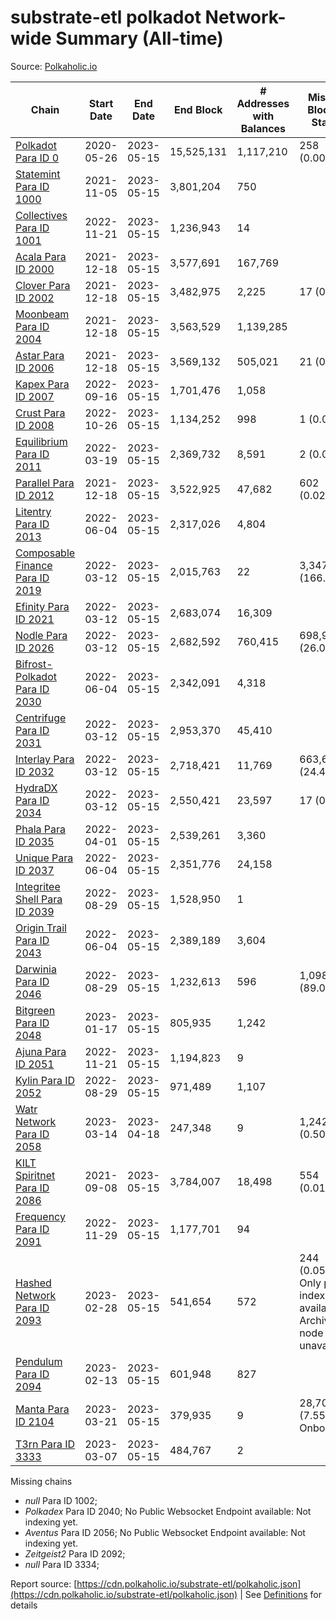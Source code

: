 # substrate-etl polkadot Network-wide Summary (All-time)

Source: [Polkaholic.io](https://polkaholic.io)


| Chain            | Start Date | End Date | End Block | # Addresses with Balances | Missing Blocks / Status |
| ---------------- | ---------- | ---------| --------- | ------------------------- | ----------------------- |
| [Polkadot Para ID 0](/polkadot/0-polkadot) | 2020-05-26 | 2023-05-15 | 15,525,131 |  1,117,210 | 258 (0.00%)  |
| [Statemint Para ID 1000](/polkadot/1000-statemint) | 2021-11-05 | 2023-05-15 | 3,801,204 |  750 |    |
| [Collectives Para ID 1001](/polkadot/1001-collectives) | 2022-11-21 | 2023-05-15 | 1,236,943 |  14 |    |
| [Acala Para ID 2000](/polkadot/2000-acala) | 2021-12-18 | 2023-05-15 | 3,577,691 |  167,769 |    |
| [Clover Para ID 2002](/polkadot/2002-clover) | 2021-12-18 | 2023-05-15 | 3,482,975 |  2,225 | 17 (0.00%)  |
| [Moonbeam Para ID 2004](/polkadot/2004-moonbeam) | 2021-12-18 | 2023-05-15 | 3,563,529 |  1,139,285 |    |
| [Astar Para ID 2006](/polkadot/2006-astar) | 2021-12-18 | 2023-05-15 | 3,569,132 |  505,021 | 21 (0.00%)  |
| [Kapex Para ID 2007](/polkadot/2007-kapex) | 2022-09-16 | 2023-05-15 | 1,701,476 |  1,058 |    |
| [Crust Para ID 2008](/polkadot/2008-crust) | 2022-10-26 | 2023-05-15 | 1,134,252 |  998 | 1 (0.00%)  |
| [Equilibrium Para ID 2011](/polkadot/2011-equilibrium) | 2022-03-19 | 2023-05-15 | 2,369,732 |  8,591 | 2 (0.00%)  |
| [Parallel Para ID 2012](/polkadot/2012-parallel) | 2021-12-18 | 2023-05-15 | 3,522,925 |  47,682 | 602 (0.02%)  |
| [Litentry Para ID 2013](/polkadot/2013-litentry) | 2022-06-04 | 2023-05-15 | 2,317,026 |  4,804 |    |
| [Composable Finance Para ID 2019](/polkadot/2019-composable) | 2022-03-12 | 2023-05-15 | 2,015,763 |  22 | 3,347,967 (166.09%)  |
| [Efinity Para ID 2021](/polkadot/2021-efinity) | 2022-03-12 | 2023-05-15 | 2,683,074 |  16,309 |    |
| [Nodle Para ID 2026](/polkadot/2026-nodle) | 2022-03-12 | 2023-05-15 | 2,682,592 |  760,415 | 698,978 (26.06%)  |
| [Bifrost-Polkadot Para ID 2030](/polkadot/2030-bifrost-dot) | 2022-06-04 | 2023-05-15 | 2,342,091 |  4,318 |    |
| [Centrifuge Para ID 2031](/polkadot/2031-centrifuge) | 2022-03-12 | 2023-05-15 | 2,953,370 |  45,410 |    |
| [Interlay Para ID 2032](/polkadot/2032-interlay) | 2022-03-12 | 2023-05-15 | 2,718,421 |  11,769 | 663,696 (24.41%)  |
| [HydraDX Para ID 2034](/polkadot/2034-hydradx) | 2022-03-12 | 2023-05-15 | 2,550,421 |  23,597 | 17 (0.00%)  |
| [Phala Para ID 2035](/polkadot/2035-phala) | 2022-04-01 | 2023-05-15 | 2,539,261 |  3,360 |    |
| [Unique Para ID 2037](/polkadot/2037-unique) | 2022-06-04 | 2023-05-15 | 2,351,776 |  24,158 |    |
| [Integritee Shell Para ID 2039](/polkadot/2039-integritee-shell) | 2022-08-29 | 2023-05-15 | 1,528,950 |  1 |    |
| [Origin Trail Para ID 2043](/polkadot/2043-origintrail) | 2022-06-04 | 2023-05-15 | 2,389,189 |  3,604 |    |
| [Darwinia Para ID 2046](/polkadot/2046-darwinia) | 2022-08-29 | 2023-05-15 | 1,232,613 |  596 | 1,098,047 (89.08%)  |
| [Bitgreen Para ID 2048](/polkadot/2048-bitgreen) | 2023-01-17 | 2023-05-15 | 805,935 |  1,242 |    |
| [Ajuna Para ID 2051](/polkadot/2051-ajuna) | 2022-11-21 | 2023-05-15 | 1,194,823 |  9 |    |
| [Kylin Para ID 2052](/polkadot/2052-kylin) | 2022-08-29 | 2023-05-15 | 971,489 |  1,107 |    |
| [Watr Network Para ID 2058](/polkadot/2058-watr) | 2023-03-14 | 2023-04-18 | 247,348 |  9 | 1,242 (0.50%)  |
| [KILT Spiritnet Para ID 2086](/polkadot/2086-kilt) | 2021-09-08 | 2023-05-15 | 3,784,007 |  18,498 | 554 (0.01%)  |
| [Frequency Para ID 2091](/polkadot/2091-frequency) | 2022-11-29 | 2023-05-15 | 1,177,701 |  94 |    |
| [Hashed Network Para ID 2093](/polkadot/2093-hashed) | 2023-02-28 | 2023-05-15 | 541,654 |  572 | 244 (0.05%) Only partial index available: Archive node unavailable |
| [Pendulum Para ID 2094](/polkadot/2094-pendulum) | 2023-02-13 | 2023-05-15 | 601,948 |  827 |    |
| [Manta Para ID 2104](/polkadot/2104-manta) | 2023-03-21 | 2023-05-15 | 379,935 |  9 | 28,703 (7.55%) Onboarding |
| [T3rn Para ID 3333](/polkadot/3333-t3rn) | 2023-03-07 | 2023-05-15 | 484,767 |  2 |    |

Missing chains


* *null* Para ID 1002; 
* *Polkadex* Para ID 2040; No Public Websocket Endpoint available: Not indexing yet.
* *Aventus* Para ID 2056; No Public Websocket Endpoint available: Not indexing yet.
* *Zeitgeist2* Para ID 2092; 
* *null* Para ID 3334; 

Report source: [https://cdn.polkaholic.io/substrate-etl/polkaholic.json](https://cdn.polkaholic.io/substrate-etl/polkaholic.json) | See [Definitions](/DEFINITIONS.md) for details
